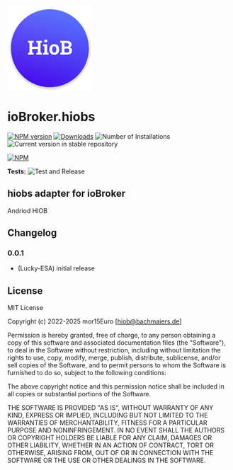 ![Logo](admin/hiobs.png)

# ioBroker.hiobs

[![NPM version](https://img.shields.io/npm/v/iobroker.hiobs.svg)](https://www.npmjs.com/package/iobroker.hiobs)
[![Downloads](https://img.shields.io/npm/dm/iobroker.hiobs.svg)](https://www.npmjs.com/package/iobroker.hiobs)
![Number of Installations](https://iobroker.live/badges/hiobs-installed.svg)
![Current version in stable repository](https://iobroker.live/badges/hiobs-stable.svg)

[![NPM](https://nodei.co/npm/iobroker.hiobs.png?downloads=true)](https://nodei.co/npm/iobroker.hiobs/)

**Tests:** ![Test and Release](https://github.com/Lucky-ESA/ioBroker.hiobs/workflows/Test%20and%20Release/badge.svg)

## hiobs adapter for ioBroker

Andriod HIOB

## Changelog

### 0.0.1

- (Lucky-ESA) initial release

## License

MIT License

Copyright (c) 2022-2025 mor15Euro [hiob@bachmaiers.de]

Permission is hereby granted, free of charge, to any person obtaining a copy
of this software and associated documentation files (the "Software"), to deal
in the Software without restriction, including without limitation the rights
to use, copy, modify, merge, publish, distribute, sublicense, and/or sell
copies of the Software, and to permit persons to whom the Software is
furnished to do so, subject to the following conditions:

The above copyright notice and this permission notice shall be included in all
copies or substantial portions of the Software.

THE SOFTWARE IS PROVIDED "AS IS", WITHOUT WARRANTY OF ANY KIND, EXPRESS OR
IMPLIED, INCLUDING BUT NOT LIMITED TO THE WARRANTIES OF MERCHANTABILITY,
FITNESS FOR A PARTICULAR PURPOSE AND NONINFRINGEMENT. IN NO EVENT SHALL THE
AUTHORS OR COPYRIGHT HOLDERS BE LIABLE FOR ANY CLAIM, DAMAGES OR OTHER
LIABILITY, WHETHER IN AN ACTION OF CONTRACT, TORT OR OTHERWISE, ARISING FROM,
OUT OF OR IN CONNECTION WITH THE SOFTWARE OR THE USE OR OTHER DEALINGS IN THE
SOFTWARE.
